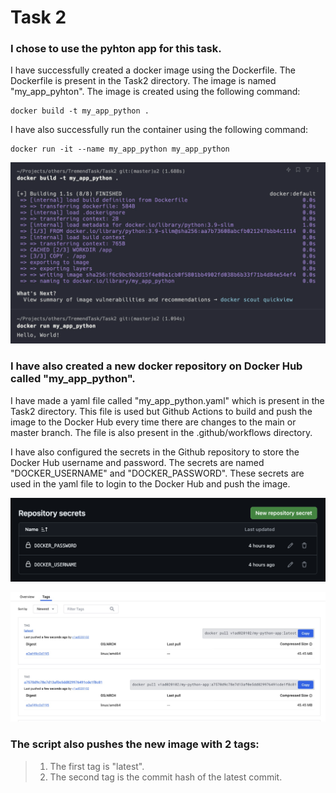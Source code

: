 # Task 2

### I chose to use the pyhton app for this task.

I have successfully created a docker image using the Dockerfile. The Dockerfile is present in the Task2 directory. The image is named "my_app_pyhton". The image is created using the following command:

```
docker build -t my_app_python .
```

I have also successfully run the container using the following command:

```
docker run -it --name my_app_python my_app_python
```

![alt text](image.png)

### I have also created a new docker repository on Docker Hub called "my_app_python".

I have made a yaml file called "my_app_python.yaml" which is present in the Task2 directory. This file is used but Github Actions to build and push the image to the Docker Hub every time there are changes to the main or master branch. The file is also present in the .github/workflows directory.

I have also configured the secrets in the Github repository to store the Docker Hub username and password. The secrets are named "DOCKER_USERNAME" and "DOCKER_PASSWORD". These secrets are used in the yaml file to login to the Docker Hub and push the image.

![alt text](image-2.png)

![alt text](image-1.png)

### The script also pushes the new image with 2 tags: 
> 1. The first tag is "latest".
> 2. The second tag is the commit hash of the latest commit.
